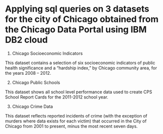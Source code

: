 #  Applying sql queries on 3 datasets for the city of Chicago obtained from the Chicago Data Portal using IBM DB2 cloud

1. Chicago Socioeconomic Indicators

This dataset contains a selection of six socioeconomic indicators of public health significance and a “hardship index,” by Chicago community area, for the years 2008 – 2012.

2. Chicago Public Schools

This dataset shows all school level performance data used to create CPS School Report Cards for the 2011-2012 school year.

3. Chicago Crime Data

This dataset reflects reported incidents of crime (with the exception of murders where data exists for each victim) that occurred in the City of Chicago from 2001 to present, minus the most recent seven days.

